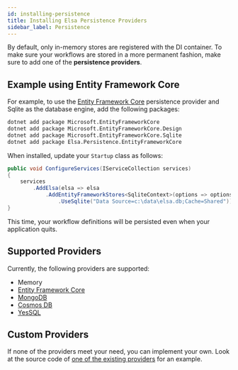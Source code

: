 ```yaml
---
id: installing-persistence
title: Installing Elsa Persistence Providers
sidebar_label: Persistence
---
```


By default, only in-memory stores are registered with the DI container. To make sure your workflows are stored in a more permanent fashion, make sure to add one of the **persistence providers**.

## Example using Entity Framework Core
For example, to use the [Entity Framework Core](https://docs.microsoft.com/en-us/ef/core/) persistence provider and Sqlite as the database engine, add the following packages:

```bash
dotnet add package Microsoft.EntityFrameworkCore
dotnet add package Microsoft.EntityFrameworkCore.Design
dotnet add package Microsoft.EntityFrameworkCore.Sqlite
dotnet add package Elsa.Persistence.EntityFrameworkCore
```

When installed, update your `Startup` class as follows:

```csharp
public void ConfigureServices(IServiceCollection services)
{
    services
        .AddElsa(elsa => elsa
            .AddEntityFrameworkStores<SqliteContext>(options => options
                .UseSqlite("Data Source=c:\data\elsa.db;Cache=Shared"));
}
```

This time, your workflow definitions will be persisted even when your application quits.

## Supported Providers

Currently, the following providers are supported:

* Memory
* [Entity Framework Core](https://docs.microsoft.com/en-us/ef/core/)
* [MongoDB](https://www.mongodb.com/)
* [Cosmos DB](https://azure.microsoft.com/en-us/services/cosmos-db/)
* [YesSQL](https://github.com/sebastienros/yessql/blob/dev/README.md)

## Custom Providers

If none of the providers meet your need, you can implement your own. Look at the source code of [one of the existing providers](https://github.com/elsa-workflows/elsa-core/tree/master/src/persistence) for an example.
